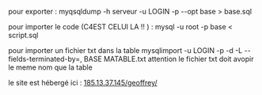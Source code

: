 pour exporter : 
myqsqldump -h serveur -u LOGIN -p --opt base > base.sql

pour importer le code (C4EST CELUI LA !! ) :
mysql -u root -p base < script.sql

pour importer un fichier txt dans la table
mysqlimport -u LOGIN -p -d -L --fields-terminated-by=, BASE MATABLE.txt 
 attention le fichier txt doit avopir le meme nom que la table
 
 le site est hébergé ici : [185.13.37.145/geoffrey/](185.13.37.145/geoffrey/) 
